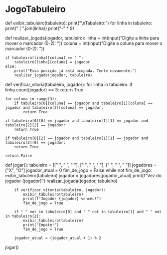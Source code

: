 # JogoTabuleiro
def exibir_tabuleiro(tabuleiro):
    print("\nTabuleiro:")
    for linha in tabuleiro:
        print(" | ".join(linha))
        print("-" * 9)

def realizar_jogada(jogador, tabuleiro):
    linha = int(input("Digite a linha para mover o marcador (0-2): "))
    coluna = int(input("Digite a coluna para mover o marcador (0-2): "))

    if tabuleiro[linha][coluna] == " ":
        tabuleiro[linha][coluna] = jogador
    else:
        print("Essa posição já está ocupada. Tente novamente.")
        realizar_jogada(jogador, tabuleiro)

def verificar_vitoria(tabuleiro, jogador):
    for linha in tabuleiro:
     if linha.count(jogador) == 3:
            return True

    for coluna in range(3):
        if tabuleiro[0][coluna] == jogador and tabuleiro[1][coluna] == jogador and tabuleiro[2][coluna] == jogador:
            return True

    if tabuleiro[0][0] == jogador and tabuleiro[1][1] == jogador and tabuleiro[2][2] == jogador:
        return True

    if tabuleiro[0][2] == jogador and tabuleiro[1][1] == jogador and tabuleiro[2][0] == jogador:
        return True

    return False

def jogar():
    tabuleiro = [[" ", " ", " "], [" ", " ", " "], [" ", " ", " "]]
    jogadores = ["X", "O"]
    jogador_atual = 0
    fim_de_jogo = False
     while not fim_de_jogo:
        exibir_tabuleiro(tabuleiro)
        jogador = jogadores[jogador_atual]
        print(f"Vez do jogador {jogador}")
        realizar_jogada(jogador, tabuleiro)

        if verificar_vitoria(tabuleiro, jogador):
            exibir_tabuleiro(tabuleiro)
            print(f"Jogador {jogador} venceu!")
            fim_de_jogo = True

        if " " not in tabuleiro[0] and " " not in tabuleiro[1] and " " not in tabuleiro[2]:
            exibir_tabuleiro(tabuleiro)
            print("Empate!")
            fim_de_jogo = True

        jogador_atual = (jogador_atual + 1) % 2

jogar()
